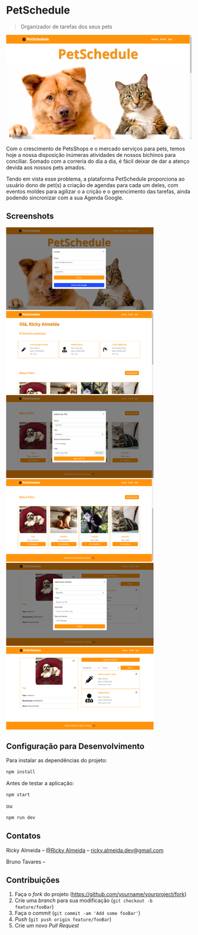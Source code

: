 # PetSchedule
> Organizador de tarefas dos seus pets

<img src="screenshots/screenshot1.png">

Com o crescimento de PetsShops e o mercado serviços para pets, temos hoje a nossa disposição inúmeras atividades de nossos bichinos para conciliar. Somado com a correria do dia a dia, é fácil deixar de dar a atenço devida aos nossos pets amados.

Tendo em vista esse problema, a plataforma PetSchedule proporciona ao usuário dono de pet(s) a criação de agendas para cada um deles, com eventos moldes para agilizar o a crição e o gerencimento das tarefas, ainda podendo sincronizar com a sua Agenda Google.

## Screenshots

<div>
  <img width="400px" src="screenshots/screenshot7.png">
  <img width="400px" src="screenshots/screenshot2.png">
</div>
<div>
  <img width="400px" src="screenshots/screenshot4.png">
  <img width="400px" src="screenshots/screenshot3.png">
</div>
<div>
  <img width="400px" src="screenshots/screenshot6.png">
  <img width="400px" src="screenshots/screenshot5.png">
</div>

## Configuração para Desenvolvimento

Para instalar as dependências do projeto:

```sh
npm install
```

Antes de testar a aplicação:
```sh
npm start
```
ou
```sh
npm run dev
```

## Contatos

Ricky Almeida – [@Ricky Almeida](https://www.linkedin.com/in/rickyalmeidadev/) – ricky.almeida.dev@gmail.com

Bruno Tavares – 

## Contribuições

1. Faça o _fork_ do projeto (<https://github.com/yourname/yourproject/fork>)
2. Crie uma _branch_ para sua modificação (`git checkout -b feature/fooBar`)
3. Faça o _commit_ (`git commit -am 'Add some fooBar'`)
4. _Push_ (`git push origin feature/fooBar`)
5. Crie um novo _Pull Request_

[npm-image]: https://img.shields.io/npm/v/datadog-metrics.svg?style=flat-square
[npm-url]: https://npmjs.org/package/datadog-metrics
[npm-downloads]: https://img.shields.io/npm/dm/datadog-metrics.svg?style=flat-square
[travis-image]: https://img.shields.io/travis/dbader/node-datadog-metrics/master.svg?style=flat-square
[travis-url]: https://travis-ci.org/dbader/node-datadog-metrics
[wiki]: https://github.com/seunome/seuprojeto/wiki
